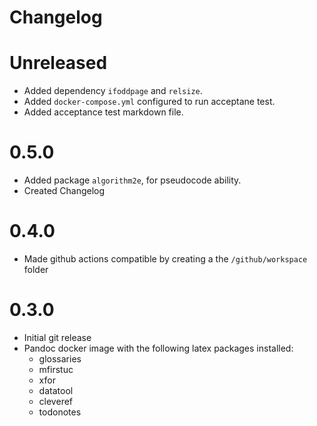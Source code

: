# Changelog


# Unreleased
- Added dependency `ifoddpage` and `relsize`.
- Added `docker-compose.yml` configured to run acceptane test.
- Added acceptance test markdown file.

# 0.5.0

- Added package `algorithm2e`, for pseudocode ability.
- Created Changelog

# 0.4.0

- Made github actions compatible by creating a the `/github/workspace` folder

# 0.3.0

- Initial git release
- Pandoc docker image with the following latex packages installed:
    - glossaries 
    - mfirstuc 
    - xfor  
    - datatool 
    - cleveref 
    - todonotes